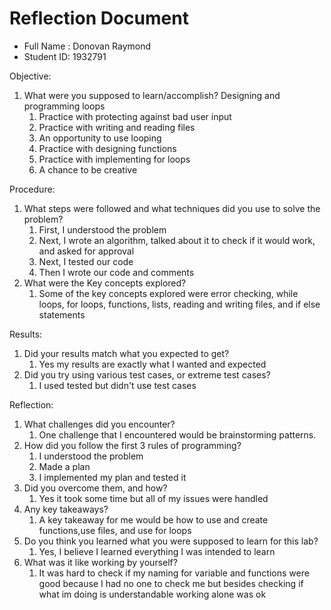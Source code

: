 # Reflection Document

* Full Name : Donovan Raymond
* Student ID: 1932791

Objective:
1. What were you supposed to learn/accomplish?
Designing and programming loops
   1.  Practice with protecting against bad user input 
   2. Practice with writing and reading files 
   3. An opportunity to use looping 
   4. Practice with designing functions 
   5. Practice with implementing for loops 
   6. A chance to be creative

Procedure:
1. What steps were followed and what techniques did you use to solve the problem?
   1.  First, I understood the problem 
   2. Next, I wrote an algorithm, talked about it to check if it would work, and asked for approval 
   3. Next, I tested our code
   4. Then I wrote our code and comments 
2. What were the Key concepts explored?
   1. Some of the key concepts explored were error checking, while loops, for loops,
   functions, lists, reading and writing files, and if else statements

Results:
1. Did your results match what you expected to get?
   1. Yes my results are exactly what I wanted and expected 
2. Did you try using various test cases, or extreme test cases?
   1. I used tested but didn't use test cases

Reflection:
1. What challenges did you encounter?
   1.  One challenge that I encountered would be brainstorming patterns.
2. How did you follow the first 3 rules of programming?
   1. I understood the problem 
   2. Made a plan 
   3. I implemented my plan and tested it
3. Did you overcome them, and how? 
   1. Yes it took some time but all of my issues were handled
4. Any key takeaways? 
   1. A key takeaway for me would be how to use and create functions,use files,
   and use for loops 
5. Do you think you learned what you were supposed to learn for this lab?
   1. Yes, I believe I learned everything I was intended to learn 
6. What was it like working by yourself? 
   1. It was hard to check if my naming for variable and functions were good
   because I had no one to check me but besides checking if what im doing 
   is understandable working alone was ok